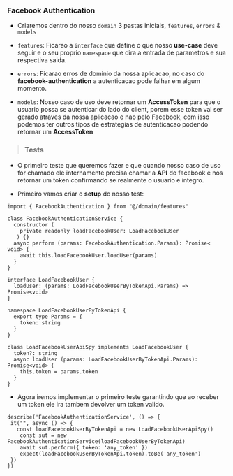 ### Facebook Authentication

- Criaremos dentro do nosso `domain` 3 pastas iniciais, `features`, `errors` & `models`

- `features`: Ficarao a `interface` que define o que nosso <b>use-case</b> deve seguir e o seu proprio `namespace` que dira a entrada de parametros e sua respectiva saida.

- `errors`: Ficarao erros de dominio da nossa aplicacao, no caso do <b>facebook-authentication</b> a autenticacao pode falhar em algum momento.

- `models`: Nosso caso de uso deve retornar um <b>AccessToken</b> para que o usuario possa se autenticar do lado do client, porem esse token vai ser gerado atraves da nossa aplicacao e nao pelo Facebook, com isso podemos ter outros tipos de estrategias de autenticacao podendo retornar um <b>AccessToken</b>


> ### Tests

- O primeiro teste que queremos fazer e que quando nosso caso de uso for chamado ele internamente precisa chamar a <b>API</b> do facebook e nos retornar um token confirmando se realmente o usuario e integro.

- Primeiro vamos criar o <b>setup</b> do nosso test:

```
import { FacebookAuthentication } from "@/domain/features"

class FacebookAuthenticationService {
  constructor (
    private readonly loadFacebookUser: LoadFacebookUser
   ) {}
  async perform (params: FacebookAuthentication.Params): Promise< void> {
    await this.loadFacebookUser.loadUser(params)
  }
}

interface LoadFacebookUser {
  loadUser: (params: LoadFacebookUserByTokenApi.Params) => Promise<void>
}

namespace LoadFacebookUserByTokenApi {
  export type Params = {
    token: string
  }
}

class LoadFacebookUserApiSpy implements LoadFacebookUser {
  token?: string
  async loadUser (params: LoadFacebookUserByTokenApi.Params): Promise<void> {
    this.token = params.token
  }
}
```

- Agora iremos implementar o primeiro teste garantindo que ao receber um token ele ira tambem devolver um token valido.

```
describe('FacebookAuthenticationService', () => {
 it("", async () => {
   const loadFacebookUserByTokenApi = new LoadFacebookUserApiSpy()
    const sut = new FacebookAuthenticationService(loadFacebookUserByTokenApi)
    await sut.perform({ token: 'any_token' })
    expect(loadFacebookUserByTokenApi.token).toBe('any_token')
 })
})
```
